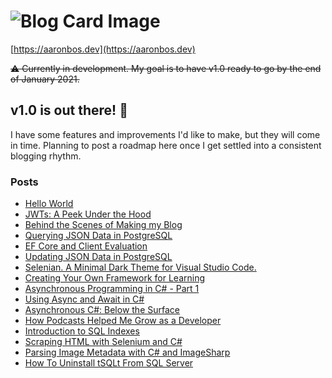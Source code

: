 # ![Blog Card Image](https://aaronbos.dev/static/card-logo.png)

[https://aaronbos.dev](https://aaronbos.dev)

~~⚠️ Currently in development. My goal is to have v1.0 ready to go by the end of January 2021.~~

## v1.0 is out there! 🚀

I have some features and improvements I'd like to make, but they will come in time. Planning to post a roadmap here once I get settled into a consistent blogging rhythm.

### Posts

- [Hello World](https://aaronbos.dev/posts/hello-world)
- [JWTs: A Peek Under the Hood](https://aaronbos.dev/posts/jwt-under-the-hood)
- [Behind the Scenes of Making my Blog](https://aaronbos.dev/posts/blog-behind-the-scenes)
- [Querying JSON Data in PostgreSQL](https://aaronbos.dev/posts/query-postgresql-json)
- [EF Core and Client Evaluation](https://aaronbos.dev/posts/efcore-client-evaluation)
- [Updating JSON Data in PostgreSQL](https://aaronbos.dev/posts/update-json-postgresql)
- [Selenian. A Minimal Dark Theme for Visual Studio Code.](https://aaronbos.dev/posts/selenian-vs-code-theme)
- [Creating Your Own Framework for Learning](https://aaronbos.dev/posts/learning-framework)
- [Asynchronous Programming in C# - Part 1](https://aaronbos.dev/posts/async-csharp-pt1)
- [Using Async and Await in C#](https://aaronbos.dev/posts/async-await-csharp)
- [Asynchronous C#: Below the Surface](https://aaronbos.dev/posts/async-csharp-below-surface)
- [How Podcasts Helped Me Grow as a Developer](https://aaronbos.dev/posts/software-podcast-dev-growth)
- [Introduction to SQL Indexes](https://aaronbos.dev/posts/sql-index-introduction)
- [Scraping HTML with Selenium and C#](https://aaronbos.dev/posts/selenium-csharp-scraping)
- [Parsing Image Metadata with C# and ImageSharp](https://aaronbos.dev/posts/iptc-metadata-csharp-imagesharp)
- [How To Uninstall tSQLt From SQL Server](https://aaronbos.dev/posts/uninstall-tsqlt-sqlserver)
